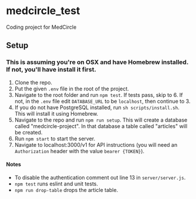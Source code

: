 # medcircle_test
Coding project for MedCircle

## Setup

### This is assuming you're on OSX and have Homebrew installed. If not, you'll have install it first.

1. Clone the repo.
2. Put the given `.env` file in the root of the project.
3. Navigate to the root folder and run `npm test`. If tests pass, skip to 6. If not, in the `.env` file edit `DATABASE_URL` to be `localhost`, then continue to 3.
4. If you do not have PostgreSQL installed, run `sh scripts/install.sh`. This will install it using Homebrew.
5. Navigate to the repo and run `npm run setup`. This will create a database called "medcircle-project". In that database a table called "articles" will be created.
6. Run `npm start` to start the server.
7. Navigate to localhost:3000/v1 for API instructions (you will need an `Authorization` header with the value `bearer {TOKEN}`).

#### Notes
* To disable the authentication comment out line 13 in `server/server.js`.
* `npm test` runs eslint and unit tests.
* `npm run drop-table` drops the article table.